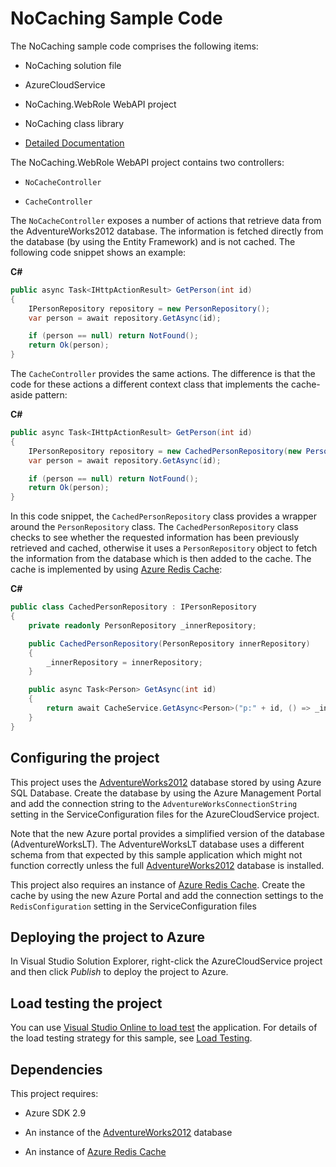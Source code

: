 # NoCaching Sample Code

The NoCaching sample code comprises the following items:

* NoCaching solution file

* AzureCloudService

* NoCaching.WebRole WebAPI project

* NoCaching class library

* [Detailed Documentation][docs]

The NoCaching.WebRole WebAPI project contains two controllers:

* `NoCacheController`

* `CacheController`

The `NoCacheController` exposes a number of actions that retrieve data from the
AdventureWorks2012 database. The information is fetched directly from the database
(by using the Entity Framework) and is not cached. The following code snippet shows
an example:

**C#**

``` C#
public async Task<IHttpActionResult> GetPerson(int id)
{
    IPersonRepository repository = new PersonRepository();
    var person = await repository.GetAsync(id);

    if (person == null) return NotFound();
    return Ok(person);
}
```

The `CacheController` provides the same actions. The difference is that the code for
these actions a different context class that implements the cache-aside pattern:

**C#**

``` C#
public async Task<IHttpActionResult> GetPerson(int id)
{
    IPersonRepository repository = new CachedPersonRepository(new PersonRepository());
    var person = await repository.GetAsync(id);

    if (person == null) return NotFound();
    return Ok(person);
}
```

In this code snippet, the `CachedPersonRepository` class provides a wrapper around
the `PersonRepository` class. The `CachedPersonRepository` class checks to see
whether the requested information has been previously retrieved and cached, otherwise
it uses a `PersonRepository` object to fetch the information from the database which
is then added to the cache. The cache is implemented by using [Azure Redis Cache][AzureRedisCache]:

**C#**

``` C#
public class CachedPersonRepository : IPersonRepository
{
    private readonly PersonRepository _innerRepository;

    public CachedPersonRepository(PersonRepository innerRepository)
    {
        _innerRepository = innerRepository;
    }

    public async Task<Person> GetAsync(int id)
    {
        return await CacheService.GetAsync<Person>("p:" + id, () => _innerRepository.GetAsync(id)).ConfigureAwait(false);
    }
}
```

## Configuring the project

This project uses the [AdventureWorks2012][AdventureWorks2012] database stored by
using Azure SQL Database. Create the database by using the Azure Management Portal
and add the connection string to the `AdventureWorksConnectionString` setting in the
ServiceConfiguration files for the AzureCloudService project.

Note that the new Azure portal provides a simplified version of the database
(AdventureWorksLT). The AdventureWorksLT database uses a different schema from that
expected by this sample application which might not function correctly unless the
full [AdventureWorks2012][AdventureWorks2012] database is installed.

This project also requires an instance of [Azure Redis Cache][AdventureWorks2012].
Create the cache by using the new Azure Portal and add the connection settings to the
`RedisConfiguration` setting in the ServiceConfiguration files

## Deploying the project to Azure

In Visual Studio Solution Explorer, right-click the AzureCloudService project and
then click *Publish* to deploy the project to Azure.

## Load testing the project

You can use [Visual Studio Online to load test](http://www.visualstudio.com/en-us/get-started/load-test-your-app-vs.aspx) the
application.
For details of the load testing strategy for this sample, see [Load Testing][Load Testing].

## Dependencies

This project requires:

* Azure SDK 2.9

* An instance of the [AdventureWorks2012] database

* An instance of [Azure Redis Cache][AzureRedisCache]

[docs]: docs/NoCaching.md
[AzureRedisCache]: http://azure.microsoft.com/services/cache/
[AdventureWorks2012]: https://msftdbprodsamples.codeplex.com/releases/view/37304
[Load Testing]: docs/LoadTesting.md
